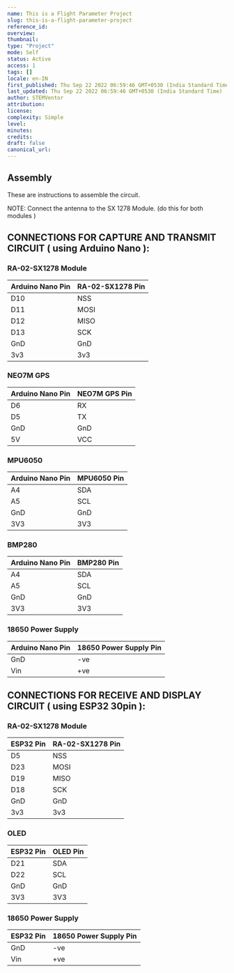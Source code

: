 ```yaml
---
name: This is a Flight Parameter Project
slug: this-is-a-flight-parameter-project
reference_id:
overview:
thumbnail:
type: "Project"
mode: Self
status: Active
access: 1
tags: []
locale: en-IN
first_published: Thu Sep 22 2022 06:59:46 GMT+0530 (India Standard Time)
last_updated: Thu Sep 22 2022 06:59:46 GMT+0530 (India Standard Time)
author: STEMVentor
attribution:
license:
complexity: Simple
level:
minutes:
credits:
draft: false
canonical_url:
---
```


## Assembly

These are instructions to assemble the circuit.

NOTE: Connect the antenna to the SX 1278 Module. (do this for both modules )

## CONNECTIONS FOR CAPTURE AND TRANSMIT CIRCUIT ( using Arduino Nano ):

### RA-02-SX1278 Module

| Arduino Nano Pin | RA-02-SX1278 Pin |
| ---------------- | ---------------- |
| D10              | NSS              |
| D11              | MOSI             |
| D12              | MISO             |
| D13              | SCK              |
| GnD              | GnD              |
| 3v3              | 3v3              |

### NEO7M GPS

| Arduino Nano Pin | NEO7M GPS Pin |
| ---------------- | ------------- |
| D6               | RX            |
| D5               | TX            |
| GnD              | GnD           |
| 5V               | VCC           |

### MPU6050

| Arduino Nano Pin | MPU6050 Pin |
| ---------------- | ----------- |
| A4               | SDA         |
| A5               | SCL         |
| GnD              | GnD         |
| 3V3              | 3V3         |

### BMP280

| Arduino Nano Pin | BMP280 Pin |
| ---------------- | ---------- |
| A4               | SDA        |
| A5               | SCL        |
| GnD              | GnD        |
| 3V3              | 3V3        |

### 18650 Power Supply

| Arduino Nano Pin | 18650 Power Supply Pin |
| ---------------- | ---------------------- |
| GnD              | -ve                    |
| Vin              | +ve                    |

## CONNECTIONS FOR RECEIVE AND DISPLAY CIRCUIT ( using ESP32 30pin ):

### RA-02-SX1278 Module

| ESP32 Pin | RA-02-SX1278 Pin |
| --------- | ---------------- |
| D5        | NSS              |
| D23       | MOSI             |
| D19       | MISO             |
| D18       | SCK              |
| GnD       | GnD              |
| 3v3       | 3v3              |

### OLED

| ESP32 Pin | OLED Pin |
| --------- | -------- |
| D21       | SDA      |
| D22       | SCL      |
| GnD       | GnD      |
| 3V3       | 3V3      |

### 18650 Power Supply

| ESP32 Pin | 18650 Power Supply Pin |
| --------- | ---------------------- |
| GnD       | -ve                    |
| Vin       | +ve                    |
